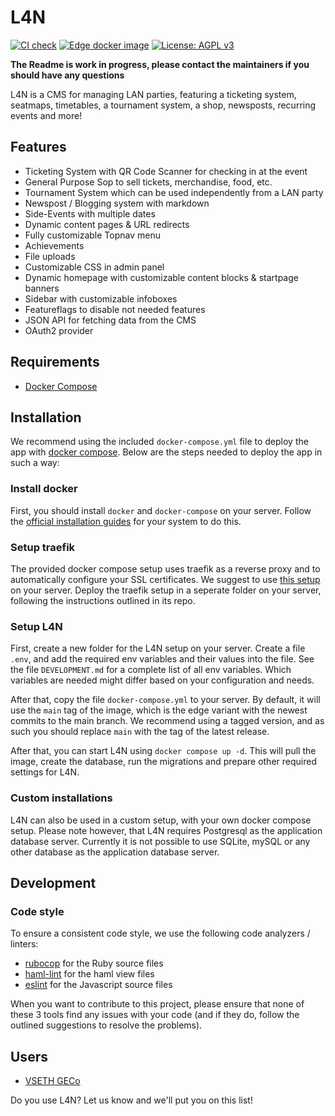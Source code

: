 # L4N

[![CI check](https://github.com/Adrian-Hirt/l4n/actions/workflows/ci.yml/badge.svg)](https://github.com/Adrian-Hirt/l4n/actions/workflows/ci.yml)
[![Edge docker image](https://github.com/Adrian-Hirt/l4n/actions/workflows/build_edge_docker.yml/badge.svg)](https://github.com/Adrian-Hirt/l4n/actions/workflows/build_edge_docker.yml)
[![License: AGPL v3](https://img.shields.io/badge/License-AGPL_v3-blue.svg)](https://www.gnu.org/licenses/agpl-3.0)

**The Readme is work in progress, please contact the maintainers if you should have any questions**

L4N is a CMS for managing LAN parties, featuring a ticketing system, seatmaps, timetables, a tournament system, a shop, newsposts,
recurring events and more!

## Features

* Ticketing System with QR Code Scanner for checking in at the event
* General Purpose Sop to sell tickets, merchandise, food, etc.
* Tournament System which can be used independently from a LAN party
* Newspost / Blogging system with markdown
* Side-Events with multiple dates
* Dynamic content pages & URL redirects
* Fully customizable Topnav menu
* Achievements
* File uploads
* Customizable CSS in admin panel
* Dynamic homepage with customizable content blocks & startpage banners
* Sidebar with customizable infoboxes
* Featureflags to disable not needed features
* JSON API for fetching data from the CMS
* OAuth2 provider

## Requirements

* [Docker Compose](https://docs.docker.com/compose/)

## Installation

We recommend using the included `docker-compose.yml` file to deploy the app with [docker compose](https://docs.docker.com/compose/).
Below are the steps needed to deploy the app in such a way:

### Install docker

First, you should install `docker` and `docker-compose` on your server. Follow the [official installation guides](https://docs.docker.com/get-docker/)
for your system to do this.

### Setup traefik

The provided docker compose setup uses traefik as a reverse proxy and to automatically configure your SSL certificates.
We suggest to use [this setup](https://github.com/conscribtor/docker-traefik-letsencrypt) on your server. Deploy
the traefik setup in a seperate folder on your server, following the instructions outlined in its repo.

### Setup L4N

First, create a new folder for the L4N setup on your server.
Create a file `.env`, and add the required env variables and their values into the file. See the file  `DEVELOPMENT.md` for a complete list of all env variables.
Which variables are needed might differ based on your configuration and needs.

After that, copy the file `docker-compose.yml` to your server. By default, it will use the `main` tag of the
image, which is the edge variant with the newest commits to the main branch. We recommend using a tagged version,
and as such you should replace `main` with the tag of the latest release.

After that, you can start L4N using `docker compose up -d`. This will pull the image, create the database,
run the migrations and prepare other required settings for L4N.

### Custom installations

L4N can also be used in a custom setup, with your own docker compose setup. Please note however, that L4N requires Postgresql as the application database server. Currently it is not possible to use SQLite, mySQL or any other database as the application database server.

## Development

### Code style

To ensure a consistent code style, we use the following code analyzers / linters:

* [rubocop](https://github.com/rubocop/rubocop) for the Ruby source files
* [haml-lint](https://github.com/sds/haml-lint) for the haml view files
* [eslint](https://eslint.org/) for the Javascript source files

When you want to contribute to this project, please ensure that none of these 3 tools find any issues with your code (and if they do, follow the outlined suggestions to resolve the problems).

## Users

* [VSETH GECo](https://geco.ethz.ch)

Do you use L4N? Let us know and we'll put you on this list!
